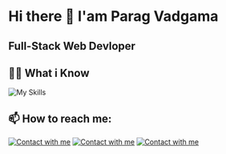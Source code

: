 # Hi there 👋 I'am Parag Vadgama

## Full-Stack Web Devloper

## :student: What i Know

![My Skills](https://skillicons.dev/icons?i=html,css,js,bootstrap,wordpress,tailwind,materialui,ts,react,redux,nodejs,java,py,express,php,appwrite,firebase,mongodb,mysql,visualstudio,vscode,github,git,vite,vercel,postman,androidstudio)

## 📫 How to reach me:

[![Contact with me](https://skillicons.dev/icons?i=linkedin)](https://www.linkedin.com/in/) 
[![Contact with me](https://skillicons.dev/icons?i=github)](https://github.com/samarthdadhaniya) 
[![Contact with me](https://skillicons.dev/icons?i=twitter)](https://twitter.com/SAMARTH_14_1)
